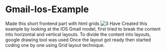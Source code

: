 # Gmail-Ios-Example
Made this short frontend part with html grids 
![3](https://user-images.githubusercontent.com/52160564/159905727-68480635-1cdf-45cb-8745-c52ff885b9d0.png)
Have Created this example by looking at the IOS Gmail model, first tried to break the content into horizontal and vertical layouts.
To divide the content into layouts, google drawing tool was used 
Once the layout got ready then started coding one by one using Grid layout technique.
